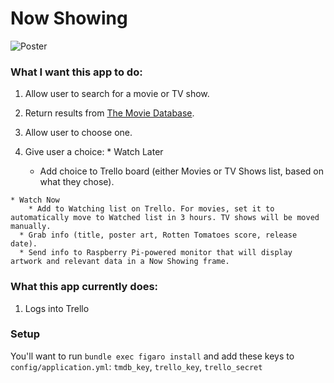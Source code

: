 # Now Showing

![Poster](https://s3.amazonaws.com/f.cl.ly/items/0x142i233J361c442o2p/Now%20Showing512.png?v=70bb4dec)

### What I want this app to do:

  1. Allow user to search for a movie or TV show.

  2. Return results from [The Movie Database](https://www.themoviedb.org).

  3. Allow user to choose one.

  4. Give user a choice:
    * Watch Later
      * Add choice to Trello board (either Movies or TV Shows list, based on what they chose).

    * Watch Now
        * Add to Watching list on Trello. For movies, set it to automatically move to Watched list in 3 hours. TV shows will be moved manually.
      * Grab info (title, poster art, Rotten Tomatoes score, release date).
      * Send info to Raspberry Pi-powered monitor that will display artwork and relevant data in a Now Showing frame.

### What this app currently does:

  1. Logs into Trello

### Setup

  You'll want to run `bundle exec figaro install` and add these keys to `config/application.yml`: `tmdb_key`, `trello_key`, `trello_secret`

